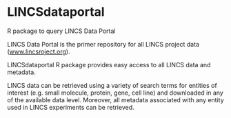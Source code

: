 # LINCSdataportal
R package to query LINCS Data Portal

LINCS Data Portal is the primer repository for all LINCS project data (www.lincsroject.org).

LINCSdataportal R package provides easy access to all LINCS data and metadata. 

LINCS data can be retrieved using a variety of search terms for entities of interest (e.g. small molecule, protein, gene, cell line) and downloaded in any of the available data level.
Moreover, all metadata associated with any entity used in LINCS experiments can be retrieved.

